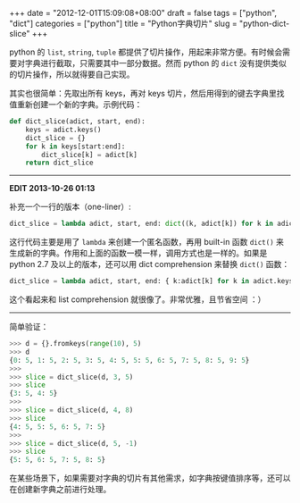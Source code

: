 +++
date = "2012-12-01T15:09:08+08:00"
draft = false
tags = ["python", "dict"]
categories = ["python"]
title = "Python字典切片"
slug = "python-dict-slice"
+++

python 的 `list`, `string`, `tuple` 都提供了切片操作，用起来非常方便。有时候会需要对字典进行截取，只需要其中一部分数据。然而 python 的 `dict` 没有提供类似的切片操作，所以就得要自己实现。

其实也很简单：先取出所有 keys，再对 keys 切片，然后用得到的键去字典里找值重新创建一个新的字典。示例代码：

```python
def dict_slice(adict, start, end):
    keys = adict.keys()
    dict_slice = {}
    for k in keys[start:end]:
        dict_slice[k] = adict[k]
    return dict_slice
```

<!--more-->

----
**EDIT 2013-10-26 01:13**

补充一个一行的版本（one-liner）:

```python
dict_slice = lambda adict, start, end: dict((k, adict[k]) for k in adict.keys()[start:end])
```

这行代码主要是用了 `lambda` 来创建一个匿名函数，再用 built-in 函数 `dict()` 来生成新的字典。作用和上面的函数一模一样，调用方式也是一样的。如果是 python 2.7 及以上的版本，还可以用 dict comprehension 来替换 `dict()` 函数：

```python
dict_slice = lambda adict, start, end: { k:adict[k] for k in adict.keys()[start:end] }
```

这个看起来和 list comprehension 就很像了。非常优雅，且节省空间 ：）

----

简单验证：

```python
>>> d = {}.fromkeys(range(10), 5)
>>> d
{0: 5, 1: 5, 2: 5, 3: 5, 4: 5, 5: 5, 6: 5, 7: 5, 8: 5, 9: 5}
>>>
>>> slice = dict_slice(d, 3, 5)
>>> slice
{3: 5, 4: 5}
>>>
>>> slice = dict_slice(d, 4, 8)
>>> slice
{4: 5, 5: 5, 6: 5, 7: 5}
>>>
>>> slice = dict_slice(d, 5, -1)
>>> slice
{5: 5, 6: 5, 7: 5, 8: 5}
```

在某些场景下，如果需要对字典的切片有其他需求，如字典按键值排序等，还可以在创建新字典之前进行处理。

